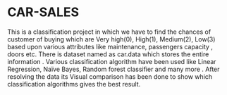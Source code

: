 # CAR-SALES
This is a classification project in which we have to find the chances of customer of buying which are Very high(0), High(1), Medium(2), Low(3) based upon various attributes like maintenance, passengers capacity , doors etc. There is dataset named as car.data which stores the entire information . Various classification algorithm have been used like Linear Regression, Naïve Bayes, Random forest classifier and many more . After resolving the data its Visual comparison has been done to show which classification algorithms gives the best result.


